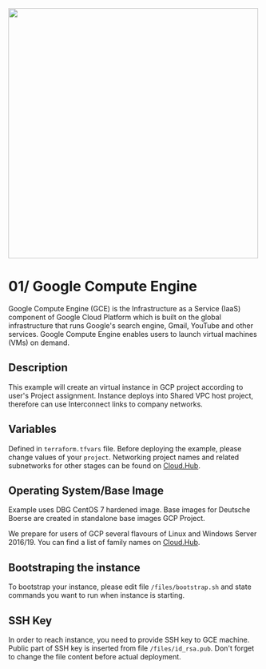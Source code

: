 <img width="500" src="https://cloud.google.com/_static/87a95081a4/images/cloud/cloud-logo.svg">

# 01/ Google Compute Engine

Google Compute Engine (GCE) is the Infrastructure as a Service (IaaS) component of Google Cloud Platform which is built on the global infrastructure that runs Google's search engine, Gmail, YouTube and other services. Google Compute Engine enables users to launch virtual machines (VMs) on demand.

## Description

This example will create an virtual instance in GCP project according to user's Project assignment. Instance deploys into Shared VPC host project, therefore can use Interconnect links to company networks.

## Variables

Defined in `terraform.tfvars` file. Before deploying the example, please change values of your `project`. Networking project names and related subnetworks for other stages can be found on [Cloud.Hub](https://github.deutsche-boerse.de/pages/dev/cloud.hub/#/google_cloud_platform).

## Operating System/Base Image

Example uses DBG CentOS 7 hardened image. Base images for Deutsche Boerse are created in standalone base images GCP Project.

We prepare for users of GCP several flavours of Linux and Windows Server 2016/19. You can find a list of family names on [Cloud.Hub](https://github.deutsche-boerse.de/pages/dev/cloud.hub/#/google_cloud_platform).

## Bootstraping the instance

To bootstrap your instance, please edit file `/files/bootstrap.sh` and state commands you want to run when instance is starting.

## SSH Key

In order to reach instance, you need to provide SSH key to GCE machine. Public part of SSH key is inserted from file `/files/id_rsa.pub`. Don't forget to change the file content before actual deployment.
